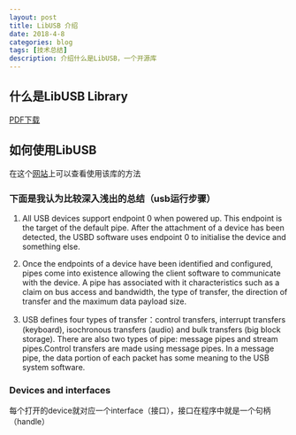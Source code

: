 ```yaml
---
layout: post
title: LibUSB 介绍
date: 2018-4-8
categories: blog
tags: [技术总结]
description: 介绍什么是LibUSB，一个开源库
---
```


## 什么是LibUSB Library

[PDF下载](https://github.com/bryanibit/bryanibit.github.io/blob/master/img/doc/LibUSB_-_Create_a_Solution_Without_the_Class_Struggle.pdf)

## 如何使用LibUSB

在这个[网站](http://www.dreamincode.net/forums/topic/148707-introduction-to-using-libusb-10/)上可以查看使用该库的方法

### 下面是我认为比较深入浅出的总结（usb运行步骤）

1. All USB devices support endpoint 0 when powered up. This endpoint is the target of the default pipe. After the attachment of a device has been detected, the USBD software uses endpoint 0 to initialise the device and something else.

2. Once the endpoints of a device have been identified and configured, pipes come into existence allowing the client software to communicate with the device.  A pipe has associated with it characteristics such as a claim on bus access and bandwidth, the type of transfer, the direction of transfer and the maximum data payload size.

3. USB defines four types of transfer：control transfers, interrupt transfers (keyboard), isochronous transfers (audio) and bulk transfers (big block storage).
There are also two types of pipe: message pipes and stream pipes.Control transfers are made using message pipes. In a message pipe, the data portion of each packet has some meaning to the USB system software.

### Devices and interfaces

每个打开的device就对应一个interface（接口），接口在程序中就是一个句柄（handle）